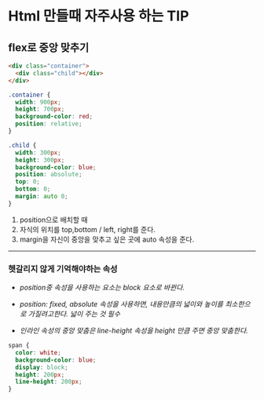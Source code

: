 # Html 만들때 자주사용 하는 TIP

## flex로 중앙 맞추기

```html
<div class="container">
  <div class="child"></div>
</div>
```

```css
.container {
  width: 900px;
  height: 700px;
  background-color: red;
  position: relative;
}

.child {
  width: 300px;
  height: 300px;
  background-color: blue;
  position: absolute;
  top: 0;
  bottom: 0;
  margin: auto 0;
}
```

1. position으로 배치할 때
1. 자식의 위치를 top,bottom / left, right를 준다.
1. margin을 자신이 중앙을 맞추고 싶은 곳에 auto 속성을 준다.

---

### 헷갈리지 않게 기억해야하는 속성

- _position중 속성을 사용하는 요소는 block 요소로 바뀐다._

- _position: fixed, absolute 속성을 사용하면, 내용만큼의 넓이와 높이를 최소한으로 가질려고한다. 넓이 주는 것 필수_
- _인라인 속성의 중앙 맞춤은 line-height 속성을 height 만큼 주면 중앙 맞춤한다._

```css
span {
  color: white;
  background-color: blue;
  display: block;
  height: 200px;
  line-height: 200px;
}
```
